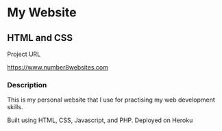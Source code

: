 # My Website
## **HTML and CSS**

Project URL

https://www.number8websites.com

### **Description**

This is my personal website that I use for practising my web development skills.

Built using HTML, CSS, Javascript, and PHP. Deployed on Heroku